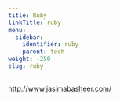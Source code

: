 ```yaml
---
title: Ruby
linkTitle: ruby
menu:
  sidebar:
    identifier: ruby
    parent: tech
weight: -250
slug: ruby
---
```


http://www.jasimabasheer.com/